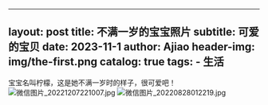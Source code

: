 
---
layout:     post
title:      不满一岁的宝宝照片
subtitle:   可爱的宝贝
date:       2023-11-1
author:     Ajiao
header-img: img/the-first.png
catalog: true
tags:
    - 生活
---

宝宝名叫柠檬，这是她不满一岁时的样子，很可爱吧！
![微信图片_20221207221007.jpg](https://s2.loli.net/2023/11/01/Hiq8QzGWUxnelF5.jpg)
![微信图片_20220828012219.jpg](https://s2.loli.net/2023/11/01/gLOncDYNoktE21K.jpg)
